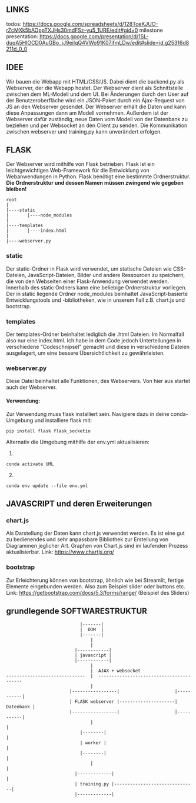 ## LINKS
todos: https://docs.google.com/spreadsheets/d/128ToeKJUO-rZcMXk5bAOppTXJHs30mdFSz-yu5_1URE/edit#gid=0
milestone presentation: https://docs.google.com/presentation/d/1SL-duqA5HIOCD0AuGBo_jJ9eiIqQ4VWo91K07jfmLDw/edit#slide=id.g25316d8211d_0_0

## IDEE

Wir bauen die Webapp mit HTML/CSS/JS. Dabei dient die backend.py als Webserver, der die Webapp hostet. Der Webserver dient als Schnittstelle zwischen dem ML-Modell und dem UI. 
Bei Änderungen durch den User auf der Benutzeroberfläche wird ein JSON-Paket durch ein Ajax-Request von JS an den Webserver gesendet. Der Webserver erhält die Daten und kann diese Anpassungen dann am Modell vornehmen. 
Außerdem ist der Webserver dafür zuständig, neue Daten vom Modell von der Datenbank zu beziehen und per Websocket an den Client zu senden. 
Die Kommunikation zwischen webserver und training.py kann unverändert erfolgen.


## FLASK
Der Webserver wird mithilfe von Flask betrieben. Flask ist ein leichtgewichtiges Web-Framework für die Entwicklung von Webanwendungen in Python. 
Flask benötigt eine bestimmte Ordnerstruktur. **Die Ordnerstruktur und dessen Namen müssen zwingend wie gegeben bleiben!**
```
root
|
|----static
|       |----node_modules
|
|----templates
|       |----index.html
|
|----webserver.py
```

### static
Der static-Ordner in Flask wird verwendet, um statische Dateien wie CSS-Dateien, JavaScript-Dateien, Bilder und andere Ressourcen zu speichern, die von den Webseiten einer Flask-Anwendung verwendet werden. Innerhalb des static Ordners kann eine beliebige Ordnerstruktur vorliegen. Der in static liegende Ordner node_modules beinhaltet JavaScript-basierte Entwicklungstools und -bibliotheken, wie in unserem Fall z.B. chart.js und bootstrap.

### templates
Der templates-Ordner beinhaltet lediglich die .html Dateien. Im Normalfall also nur eine index.html. Ich habe in dem Code jedoch Unterteilungen in verschiedene "Codeschnipsel" gemacht und diese in verschiedene Dateien ausgelagert, um eine bessere Übersichtlichkeit zu gewährleisten.

### webserver.py
Diese Datei beinhaltet alle Funktionen, des Webservers. Von hier aus startet auch der Webserver.

#### Verwendung:
Zur Verwendung muss flask installiert sein. Navigiere dazu in deine conda-Umgebung und installiere flask mit:
```
pip install flask flask_socketio
```
Alternativ die Umgebung mithilfe der env.yml aktualisieren:

1. 
```
conda activate UML
```
2. 
```
conda env update --file env.yml
```

## JAVASCRIPT und deren Erweiterungen

### chart.js
Als Darstellung der Daten kann chart.js verwendet werden. Es ist eine gut zu bedienendes und sehr anpassbare Bibliothek zur Erstellung von Diagrammen jeglicher Art. Graphen von Chart.js sind im laufenden Prozess aktualisierbar.
Link: https://www.chartjs.org/

### bootstrap
Zur Erleichterung können von bootstrap, ähnlich wie bei Streamlit, fertige Elemente eingebunden werden. Also zum Beispiel slider oder buttons etc. 
Link: https://getbootstrap.com/docs/5.3/forms/range/ (Beispiel des Sliders)


## grundlegende SOFTWARESTRUKTUR
```
                            |-------|
                            |  DOM  |
                            |-------|
                                |
                                |
                          |------------|                            
                          | javascript |
                          |------------|
                                |
                                |  AJAX + websocket
------------------------------  |  -----------------------------------------
                                |  
                        |-----------------|                     |-----------|
                        | FLASK webserver |---------------------| Datenbank |
                        |-----------------|                     |-----------|
                                |                                       |
                            |--------|                                  |
                            | worker |                                  |
                            |--------|                                  |
                                |                                       |
                          |-------------|                               |
                          | training.py |-------------------------------|
                          |-------------|
```